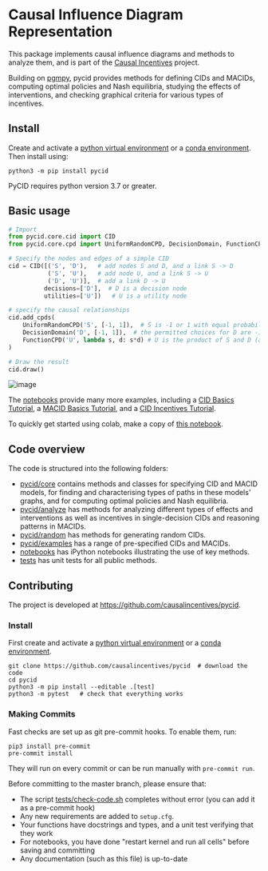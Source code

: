 # Causal Influence Diagram Representation

This package implements causal influence diagrams and methods to analyze them, and is part of the
[Causal Incentives](https://causalincentives.com) project.

Building on [pgmpy](https://pgmpy.org/), pycid provides methods for
defining CIDs and MACIDs,
computing optimal policies and Nash equilibria,
studying the effects of interventions, and
checking graphical criteria for various types of incentives.

## Install
Create and activate
a [python virtual environment](https://packaging.python.org/guides/installing-using-pip-and-virtual-environments/#creating-a-virtual-environment) or
a [conda environment](https://conda.io/projects/conda/en/latest/user-guide/getting-started.html#managing-envs).
Then install using:
```shell
python3 -m pip install pycid
```

PyCID requires python version 3.7 or greater.

## Basic usage

```python
# Import
from pycid.core.cid import CID
from pycid.core.cpd import UniformRandomCPD, DecisionDomain, FunctionCPD

# Specify the nodes and edges of a simple CID
cid = CID([('S', 'D'),   # add nodes S and D, and a link S -> D
           ('S', 'U'),   # add node U, and a link S -> U
           ('D', 'U')],  # add a link D -> U
          decisions=['D'],  # D is a decision node
          utilities=['U'])   # U is a utility node

# specify the causal relationships
cid.add_cpds(
    UniformRandomCPD('S', [-1, 1]),  # S is -1 or 1 with equal probability
    DecisionDomain('D', [-1, 1]),  # the permitted choices for D are -1 and 1
    FunctionCPD('U', lambda s, d: s*d) # U is the product of S and D (argument names are lowercase versions of the variable names)
)

# Draw the result
cid.draw()
```

![image](./image.png "")

The [notebooks](./notebooks) provide many more examples, including
a [CID Basics Tutorial](./notebooks/CID_Basics_Tutorial.ipynb),
a [MACID Basics Tutorial](./notebooks/MACID_Basics_Tutorial.ipynb), and
a [CID Incentives Tutorial](./notebooks/CID_Incentives_Tutorial.ipynb).

To quickly get started using colab, make a copy of [this notebook](https://colab.research.google.com/drive/1QsITqn02c8zBfdOxaR0gVFcLQA_2UROu#scrollTo=GfupUXwM77Ti).

## Code overview

The code is structured into the following folders:
* [pycid/core](./pycid/core) contains methods and classes for specifying CID and MACID models,
  for finding and characterising types of paths in these models' graphs, and for
  computing optimal policies and Nash equilibria.
* [pycid/analyze](./pycid/analyze) has methods for analyzing different types of effects and interventions
as well as incentives in single-decision CIDs and reasoning patterns in MACIDs.
* [pycid/random](./pycid/random) has methods for generating random CIDs.
* [pycid/examples](./pycid/examples) has a range of pre-specified CIDs and MACIDs.
* [notebooks](./notebooks) has iPython notebooks illustrating the use of key methods.
* [tests](./tests) has unit tests for all public methods.

## Contributing
The project is developed at <https://github.com/causalincentives/pycid>.

### Install
First create and activate
a [python virtual environment](https://packaging.python.org/guides/installing-using-pip-and-virtual-environments/#creating-a-virtual-environment) or
a [conda environment](https://conda.io/projects/conda/en/latest/user-guide/getting-started.html#managing-envs).
```shell
git clone https://github.com/causalincentives/pycid  # download the code
cd pycid
python3 -m pip install --editable .[test]
python3 -m pytest   # check that everything works
```

### Making Commits
Fast checks are set up as git pre-commit hooks.
To enable them, run:
```shell
pip3 install pre-commit
pre-commit install
```
They will run on every commit or can be run manually with `pre-commit run`.

Before committing to the master branch, please ensure that:
* The script [tests/check-code.sh](tests/check-code.sh) completes without error (you can add it as a pre-commit hook)
* Any new requirements are added to `setup.cfg`.
* Your functions have docstrings and types, and a unit test verifying that they work
* For notebooks, you have done "restart kernel and run all cells" before saving and committing
* Any documentation (such as this file) is up-to-date
